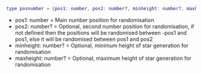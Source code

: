 ```lua
type posnumber = {pos1: number, pos2: number?, minheight: number?, maxheight: number?}
```

- pos1: number = Main number position for randomisation
- pos2: number? = Optional, second number position for randomisation, if not defined then the positions will be randomised between -pos1 and pos1, else it will be randomised between pos1 and pos2
- minheight: number? = Optional, minimum height of star generation for randomisation
- maxheight: number? = Optional, maximum height of star generation for randomisation